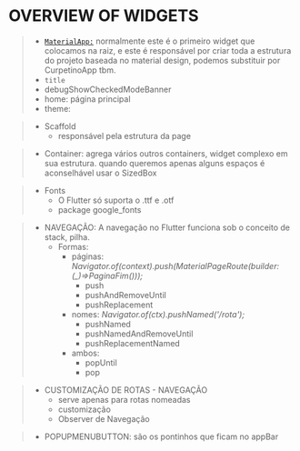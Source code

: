 # OVERVIEW OF WIDGETS

> - [`MaterialApp:`]() normalmente este é o primeiro widget que colocamos na raiz, e este é responsável por criar toda a estrutura do projeto baseada no material design, podemos substituir por CurpetinoApp tbm.
>  - `title`
>  - debugShowCheckedModeBanner
>  - home: página principal
>  - theme:


> - Scaffold
>    - responsável pela estrutura da page

> - Container: agrega vários outros containers, widget complexo em sua estrutura. quando queremos apenas alguns espaços é aconselhável usar o SizedBox

> - Fonts
>    - O Flutter só suporta o .ttf e .otf
>    - package google_fonts


> - NAVEGAÇÃO: A navegação no Flutter funciona sob o conceito de stack, pilha.
>   - Formas:
>       - páginas: *Navigator.of(context).push(MaterialPageRoute(builder: (_)=>PaginaFim()));*
>           - push
>           - pushAndRemoveUntil
>           - pushReplacement
>       - nomes: *Navigator.of(ctx).pushNamed('/rota');*
>           - pushNamed
>           - pushNamedAndRemoveUntil
>           - pushReplacementNamed
>       - ambos:
>           - popUntil
>           - pop


> - CUSTOMIZAÇÃO DE ROTAS - NAVEGAÇÃO
>   - serve apenas para rotas nomeadas
>   - customização
>   - Observer de Navegação

> - POPUPMENUBUTTON: são os pontinhos que ficam no appBar